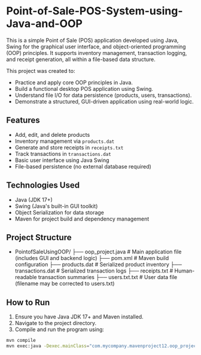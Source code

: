 # Point-of-Sale-POS-System-using-Java-and-OOP
This is a simple Point of Sale (POS) application developed using Java, Swing for the graphical user interface, and object-oriented programming (OOP) principles. It supports inventory management, transaction logging, and receipt generation, all within a file-based data structure.

This project was created to:

- Practice and apply core OOP principles in Java.
- Build a functional desktop POS application using Swing.
- Understand file I/O for data persistence (products, users, transactions).
- Demonstrate a structured, GUI-driven application using real-world logic.

## Features

- Add, edit, and delete products
- Inventory management via `products.dat`
- Generate and store receipts in `receipts.txt`
- Track transactions in `transactions.dat`
- Basic user interface using Java Swing
- File-based persistence (no external database required)

## Technologies Used

- Java (JDK 17+)
- Swing (Java's built-in GUI toolkit)
- Object Serialization for data storage
- Maven for project build and dependency management

## Project Structure

- PointofSaleUsingOOP/
├── oop_project.java # Main application file (includes GUI and backend logic)
├── pom.xml # Maven build configuration
├── products.dat # Serialized product inventory
├── transactions.dat # Serialized transaction logs
├── receipts.txt # Human-readable transaction summaries
├── users.txt.txt # User data file (filename may be corrected to users.txt)


## How to Run

1. Ensure you have Java JDK 17+ and Maven installed.
2. Navigate to the project directory.
3. Compile and run the program using:

```bash
mvn compile
mvn exec:java -Dexec.mainClass="com.mycompany.mavenproject12.oop_project"
